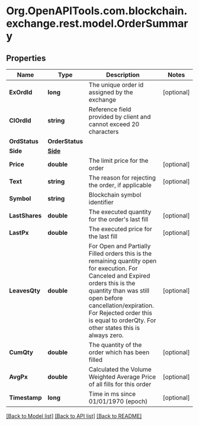 
# Org.OpenAPITools.com.blockchain.exchange.rest.model.OrderSummary

## Properties

Name | Type | Description | Notes
------------ | ------------- | ------------- | -------------
**ExOrdId** | **long** | The unique order id assigned by the exchange | [optional] 
**ClOrdId** | **string** | Reference field provided by client and cannot exceed 20 characters | 
**OrdStatus** | **OrderStatus** |  | 
**Side** | [**Side**](Side.md) |  | 
**Price** | **double** | The limit price for the order | [optional] 
**Text** | **string** | The reason for rejecting the order, if applicable | [optional] 
**Symbol** | **string** | Blockchain symbol identifier | 
**LastShares** | **double** | The executed quantity for the order&#39;s last fill | [optional] 
**LastPx** | **double** | The executed price for the last fill | [optional] 
**LeavesQty** | **double** | For Open and Partially Filled orders this is the remaining quantity open for execution. For Canceled and Expired orders this is the quantity than was still open before cancellation/expiration. For Rejected order this is equal to orderQty. For other states this is always zero. | [optional] 
**CumQty** | **double** | The quantity of the order which has been filled | [optional] 
**AvgPx** | **double** | Calculated the Volume Weighted Average Price of all fills for this order | [optional] 
**Timestamp** | **long** | Time in ms since 01/01/1970 (epoch) | [optional] 

[[Back to Model list]](../README.md#documentation-for-models)
[[Back to API list]](../README.md#documentation-for-api-endpoints)
[[Back to README]](../README.md)

